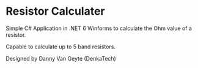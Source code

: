 ﻿# Resistor Calculater

Simple C# Application in .NET 6 Winforms to calculate the Ohm value
of a resistor.

Capable to calculate up to 5 band resistors.

Designed by Danny Van Geyte (DenkaTech)